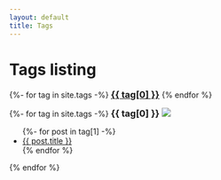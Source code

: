 ```yaml
---
layout: default
title: Tags
---
```


<!-- Begin code @ tags/index.md -->

# Tags listing

<div class="catcloud">
{%- for tag in site.tags -%}
  <a href="#{{ tag[0] }}"><h3 style="display:inline;">{{ tag[0] }}</h3></a>
  <!-- <a href="{{ tag[0] | prepend: 'tags/' | relative_url }}"><h3 style="display:inline;">{{ tag[0] }}</h3></a> -->
{% endfor %}
</div>

<p></p>

<div class="catcloud">
{%- for tag in site.tags -%}
  <a name="{{ tag[0] }}"><h3 style="display:inline;">{{ tag[0] }}</h3></a>
  <!-- <a href="{{ tag[0] | prepend: 'tags/' | relative_url }}"><h3>{{ tag[0] }}</h3></a> -->
  <!-- <a href="{{ tag[0] | prepend: 'tags/' | relative_url }}"><h4 style="display:inline;">(Dedicated page for {{ tag[0] }})</h4></a> -->
  <!-- <a href="{{ tag[0] | prepend: 'tags/' | relative_url }}"><h4 style="display:inline;"><img src="{{ '/assets/images/arrow-58-32.png' | relative_url }}" alt="Dedicated page for {{ tag[0] }}"</img></h4></a> -->
  <a href="{{ tag[0] | prepend: 'tags/' | relative_url }}"><h4 style="display:inline;"><img src="{{ '/assets/images/arrow-58-32.png' | relative_url }}"</img></h4></a> 
  <ul>
    {%- for post in tag[1] -%}
      <li><a href="{{ post.url| relative_url }}">{{ post.title }}</a></li>
    {% endfor %}
  </ul>
{% endfor %}
<div>

<!-- End code @ tags/index.md -->
